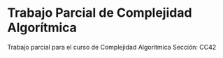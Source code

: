 # Trabajo Parcial de Complejidad Algorítmica
Trabajo parcial para el curso de Complejidad Algorítmica
Sección: CC42
